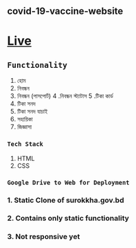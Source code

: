 ## covid-19-vaccine-website

# [Live](https://0zr7cfqfmwk1zfncafdgig-on.drv.tw/Websites/www.surokkha-website.com/html/home.html)

 
## `Functionality`
1. হোম
2. নিবন্ধন
3. নিবন্ধন (পাসপোর্ট)
4 .নিবন্ধন স্ট্যাটাস
5 .টিকা কার্ড
6. টিকা সনদ
7. টিকা সনদ যাচাই
8. সহায়িকা
9. জিজ্ঞাসা

### `Tech Stack`
1. HTML
2. CSS
### `Google Drive to Web for Deployment`

### 1. Static Clone of surokkha.gov.bd
### 2. Contains only static functionality
### 3. Not responsive yet
